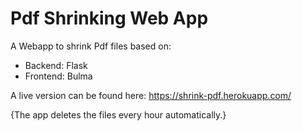 # Pdf Shrinking Web App


A Webapp to shrink Pdf files based on:

* Backend: Flask
* Frontend: Bulma

A live version can be found here: https://shrink-pdf.herokuapp.com/

{The app deletes the files every hour automatically.}
